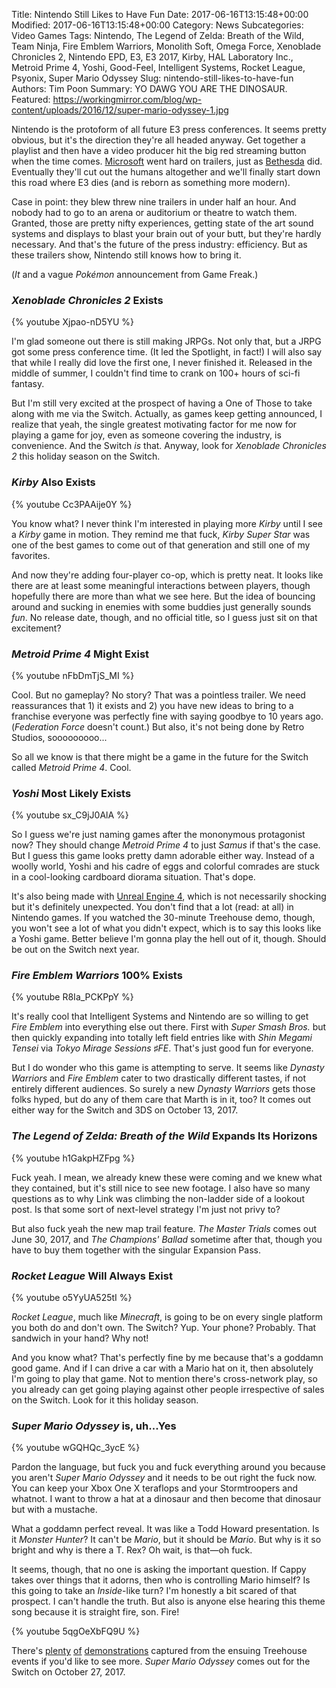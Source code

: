 Title: Nintendo Still Likes to Have Fun
Date: 2017-06-16T13:15:48+00:00
Modified: 2017-06-16T13:15:48+00:00
Category: News
Subcategories: Video Games
Tags: Nintendo, The Legend of Zelda: Breath of the Wild, Team Ninja, Fire Emblem Warriors, Monolith Soft, Omega Force, Xenoblade Chronicles 2, Nintendo EPD, E3, E3 2017, Kirby, HAL Laboratory Inc., Metroid Prime 4, Yoshi, Good-Feel, Intelligent Systems, Rocket League, Psyonix, Super Mario Odyssey
Slug: nintendo-still-likes-to-have-fun
Authors: Tim Poon
Summary: YO DAWG YOU ARE THE DINOSAUR.
Featured: https://workingmirror.com/blog/wp-content/uploads/2016/12/super-mario-odyssey-1.jpg

Nintendo is the protoform of all future E3 press conferences. It seems pretty obvious, but it's the direction they're all headed anyway. Get together a playlist and then have a video producer hit the big red streaming button when the time comes. [Microsoft](https://workingmirror.com/2017/06/12/xbox-one-x-is-real-and-42-other-things/) went hard on trailers, just as [Bethesda](https://workingmirror.com/2017/06/13/the-bethesda-showcase-was-bonkers/) did. Eventually they'll cut out the humans altogether and we'll finally start down this road where E3 dies (and is reborn as something more modern).

Case in point: they blew threw nine trailers in under half an hour. And nobody had to go to an arena or auditorium or theatre to watch them. Granted, those are pretty nifty experiences, getting state of the art sound systems and displays to blast your brain out of your butt, but they're hardly necessary. And that's the future of the press industry: efficiency. But as these trailers show, Nintendo still knows how to bring it.

(*It* and a vague *Pokémon* announcement from Game Freak.)

### *Xenoblade Chronicles 2* Exists

{% youtube Xjpao-nD5YU %}

I'm glad someone out there is still making JRPGs. Not only that, but a JRPG got some press conference time. (It led the Spotlight, in fact!) I will also say that while I really did love the first one, I never finished it. Released in the middle of summer, I couldn't find time to crank on 100+ hours of sci-fi fantasy.

But I'm still very excited at the prospect of having a One of Those to take along with me via the Switch. Actually, as games keep getting announced, I realize that yeah, the single greatest motivating factor for me now for playing a game for joy, even as someone covering the industry, is convenience. And the Switch *is* that. Anyway, look for *Xenoblade Chronicles 2* this holiday season on the Switch.

### *Kirby* Also Exists

{% youtube Cc3PAAije0Y %}

You know what? I never think I'm interested in playing more *Kirby* until I see a *Kirby* game in motion. They remind me that fuck, *Kirby Super Star* was one of the best games to come out of that generation and still one of my favorites.

And now they're adding four-player co-op, which is pretty neat. It looks like there are at least some meaningful interactions between players, though hopefully there are more than what we see here. But the idea of bouncing around and sucking in enemies with some buddies just generally sounds *fun*. No release date, though, and no official title, so I guess just sit on that excitement?

### *Metroid Prime 4* Might Exist

{% youtube nFbDmTjS_MI %}

Cool. But no gameplay? No story? That was a pointless trailer. We need reassurances that 1) it exists and 2) you have new ideas to bring to a franchise everyone was perfectly fine with saying goodbye to 10 years ago. (*Federation Force* doesn't count.) But also, it's not being done by Retro Studios, sooooooooo...

So all we know is that there might be a game in the future for the Switch called *Metroid Prime 4*. Cool.

### *Yoshi* Most Likely Exists

{% youtube sx_C9jJ0AlA %}

So I guess we're just naming games after the mononymous protagonist now? They should change *Metroid Prime 4* to just *Samus* if that's the case. But I guess this game looks pretty damn adorable either way. Instead of a woolly world, Yoshi and his cadre of eggs and colorful comrades are stuck in a cool-looking cardboard diorama situation. That's dope.

It's also being made with [Unreal Engine 4](https://twitter.com/danacowley/status/874670471194619904), which is not necessarily shocking but it's definitely unexpected. You don't find that a lot (read: at all) in Nintendo games. If you watched the 30-minute Treehouse demo, though, you won't see a lot of what you didn't expect, which is to say this looks like a Yoshi game. Better believe I'm gonna play the hell out of it, though. Should be out on the Switch next year.

### *Fire Emblem Warriors* 100% Exists

{% youtube R8Ia_PCKPpY %}

It's really cool that Intelligent Systems and Nintendo are so willing to get *Fire Emblem* into everything else out there. First with *Super Smash Bros.* but then quickly expanding into totally left field entries like with *Shin Megami Tensei* via *Tokyo Mirage Sessions ♯FE*. That's just good fun for everyone.

But I do wonder who this game is attempting to serve. It seems like *Dynasty Warriors* and *Fire Emblem* cater to two drastically different tastes, if not entirely different audiences. So surely a new *Dynasty Warriors* gets those folks hyped, but do any of them care that Marth is in it, too? It comes out either way for the Switch and 3DS on October 13, 2017.

### *The Legend of Zelda: Breath of the Wild* Expands Its Horizons

{% youtube h1GakpHZFpg %}

Fuck yeah. I mean, we already knew these were coming and we knew what they contained, but it's still nice to see new footage. I also have so many questions as to why Link was climbing the non-ladder side of a lookout post. Is that some sort of next-level strategy I'm just not privy to?

But also fuck yeah the new map trail feature. *The Master Trials* comes out June 30, 2017, and *The Champions' Ballad* sometime after that, though you have to buy them together with the singular Expansion Pass.

### *Rocket League* Will Always Exist

{% youtube o5YyUA525tI %}

*Rocket League*, much like *Minecraft*, is going to be on every single platform you both do and don't own. The Switch? Yup. Your phone? Probably. That sandwich in your hand? Why not!

And you know what? That's perfectly fine by me because that's a goddamn good game. And if I can drive a car with a Mario hat on it, then absolutely I'm going to play that game. Not to mention there's cross-network play, so you already can get going playing against other people irrespective of sales on the Switch. Look for it this holiday season.

### *Super Mario Odyssey* is, uh...Yes

{% youtube wGQHQc_3ycE %}

Pardon the language, but fuck you and fuck everything around you because you aren't *Super Mario Odyssey* and it needs to be out right the fuck now. You can keep your Xbox One X teraflops and your Stormtroopers and whatnot. I want to throw a hat at a dinosaur and then become that dinosaur but with a mustache.

What a goddamn perfect reveal. It was like a Todd Howard presentation. Is it *Monster Hunter*? It can't be *Mario*, but it should be *Mario*. But why is it so bright and why is there a T. Rex? Oh wait, is that—oh fuck.

It seems, though, that no one is asking the important question. If Cappy takes over things that it adorns, then who is controlling Mario himself? Is this going to take an *Inside*-like turn? I'm honestly a bit scared of that prospect. I can't handle the truth. But also is anyone else hearing this theme song because it is straight fire, son. Fire!

{% youtube 5qgOeXbFQ9U %}

There's [plenty](https://www.youtube.com/watch?v=f8cyFpns0IE) [of](https://www.youtube.com/watch?v=2NDihsmDN0Q) [demonstrations](https://www.youtube.com/watch?v=t92phCwLJVw) captured from the ensuing Treehouse events if you'd like to see more. *Super Mario Odyssey* comes out for the Switch on October 27, 2017.

